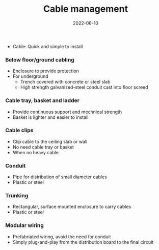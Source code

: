 ﻿---
title: Cable management
date: 2022-06-10
update: 2022-06-16
categories: 
- Study notes
- Construction
- Building services
tags: Electical
description: 
---

- Cable: Quick and simple to install

### Below floor/ground cabling

- Enclosure to provide protection
- For underground
	- Trench covered with concrete or steel slab
	- High strength galvanized-steel conduit cast into floor screed

### Cable tray, basket and ladder

-  Provide continuous support and mechnical strength
- Basket is lighter and easier to install

### Cable clips

- Clip cable to the ceiling slab or wall
- No need cable tray or basket
- When no heavy cable

### Conduit

- Pipe for distribution of small diameter cables
- Plastic or steel

### Trunking

- Rectangular, surface mounted enclosure to carry cables
- Plastic or steel

### Modular wiring

- Prefabriated wiring, avoid the need for conduit
- Simply plug-and-play from the distribution board to the final circuit

